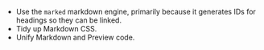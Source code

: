 - Use the `marked` markdown engine, primarily because it generates IDs for headings so they can be linked.
- Tidy up Markdown CSS.
- Unify Markdown and Preview code.
